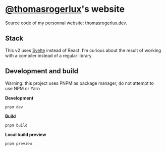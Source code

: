 # [@thomasrogerlux](https://github.com/thomasrogerlux)'s website

Source code of my personnal website: [thomasrogerlux.dev](https://thomasrogerlux.dev).

## Stack

This v2 uses [Svelte](https://svelte.dev/) instead of React. I'm curious about the result of working with a compiler instead of a regular library.

## Development and build

Warning: this project uses PNPM as package manager, do not attempt to use NPM or Yarn

**Development**

```shell
pnpm dev
```

**Build**

```shell
pnpm build
```

**Local build preview**

```shell
pnpm preview
```

